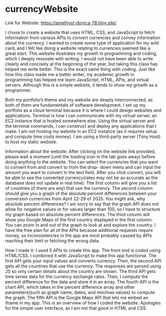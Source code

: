 # currencyWebsite

Link for Website: https://amethyst-donica-78.tiiny.site/

I chose to create a website that uses HTML, CSS, and JavaScript to fetch
information from various APIs to convert currencies and convey information about the
currency. I wanted to create some type of application for my wild card, and I felt like doing
a website relating to currencies seemed like a great start. This website illustrates my
growth in programming and coding, which I deeply resonate with writing. I would not have
been able to write clearly and concisely at the beginning of the year, but taking this class
has helped me write better. This is the exact same thing with coding. Just like how this
class made me a better writer, my academic growth in programming has helped me learn
JavaScript, HTML, APIs, and virtual servers. Although this is a simple website, it tends to
show my growth as a programmer.

Both my portfolio’s theme and my website are deeply interconnected, as both of them are
fundamentals of software development. I set up my portfolio as a cloud terminal because it
is where I could design websites and applications. Terminal is how I can communicate with
my virtual server, an EC2 instance that is hosted somewhere else. Using the virtual server
and the terminal commands, I can construct and deploy any applications that I make. I am
not hosting my website in an EC2 instance (as it requires setup and compute time costs
money). I am using a third-party server (Tiiny Host) to host my static website.

Information about the website: After clicking on the website link provided, please wait a
moment (until the loading icon in the tab goes away) before doing anything to the website.
You can select the currencies that you want to convert from and convert to from the drop-
down menu and can input the amount you want to convert in the text field. After you click
convert, you will be able to see the converted currency(rates may not be as accurate as
the database does not update in real time). The first column will give you a list of countries
(if there are any) that use the currency. The second column should give you a graph of the
absolute percent differences between your conversion currencies from April 22-29 of
2025. You might ask, why absolute percent differences? I am sorry to say that the graph
API does not allow for negative values or for values larger than 100, so I have to structure
my graph based on absolute percent differences. The third column will show you Google
Maps of the first country displayed in the first column. You can zoom in and out of the
graph to look at and explore the country. I have the free plan for all of the APIs because
additional requests require money, so inconsistencies in the app are most probably caused
by APIs reaching their limit or fetching the wrong data.

How I made it: I used 5 APIs to create this app. The front end is coded using HTML/CSS. I
combined it with JavaScript to make this app functional. The first API gets your input values
and converts currency. Then, the second API gets all the countries that use the currency.
The responses are parsed using JS so only certain details about the country are shown.
The third API gets time series data for the currency exchange rates. Then, I compute the
percent difference for the data and store it in an array. The fourth API is the chart API,
which takes in the percent difference array and other parameters(such as graph name,
dates, and min/max values) to compute the graph. The fifth API is the Google Maps API that
lets me embed an iframe in my app. This is an overview of how I coded the website.
Apologies for the simple user interface, as I am not that good in HTML and CSS.
